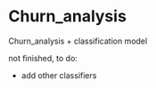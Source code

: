 # Churn_analysis
Churn_analysis + classification model

not finished,
to do:
- add other classifiers
